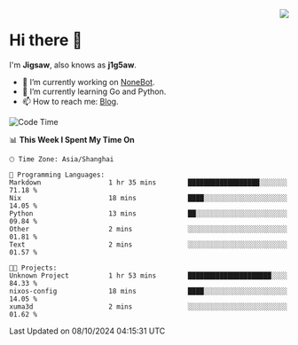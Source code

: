 <a href="#">
  <img align="right" src="https://github-readme-stats.vercel.app/api?username=j1g5awi&count_private=true&show_icons=true&title_color=80070B&text_color=B3B3B3&bg_color=212121&icon_color=80070B" />
</a>

# Hi there 👋

I'm **Jigsaw**, also knows as **j1g5aw**.

- 🔭 I’m currently working on [NoneBot](https://github.com/nonebot).
- 🌱 I’m currently learning Go and Python.
- 📫 How to reach me: [Blog](https://blog.maddestroyer.xyz/).

<!--START_SECTION:waka-->
![Code Time](http://img.shields.io/badge/Code%20Time-1%2C765%20hrs%2033%20mins-blue)

📊 **This Week I Spent My Time On** 

```text
🕑︎ Time Zone: Asia/Shanghai

💬 Programming Languages: 
Markdown                 1 hr 35 mins        ██████████████████░░░░░░░   71.18 % 
Nix                      18 mins             ████░░░░░░░░░░░░░░░░░░░░░   14.05 % 
Python                   13 mins             ██░░░░░░░░░░░░░░░░░░░░░░░   09.84 % 
Other                    2 mins              ░░░░░░░░░░░░░░░░░░░░░░░░░   01.81 % 
Text                     2 mins              ░░░░░░░░░░░░░░░░░░░░░░░░░   01.57 % 

🐱‍💻 Projects: 
Unknown Project          1 hr 53 mins        █████████████████████░░░░   84.33 % 
nixos-config             18 mins             ████░░░░░░░░░░░░░░░░░░░░░   14.05 % 
xuma3d                   2 mins              ░░░░░░░░░░░░░░░░░░░░░░░░░   01.62 % 
```


 Last Updated on 08/10/2024 04:15:31 UTC
<!--END_SECTION:waka-->
